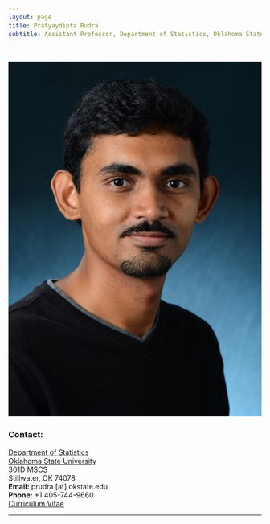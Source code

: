 ```yaml
---
layout: page
title: Pratyaydipta Rudra
subtitle: Assistant Professor, Department of Statistics, Oklahoma State University
---
```


<div class="container">
<div class="row">&nbsp;</div>
<div class="row">
	<div class="col-md-3"><a class="thumb" href="#">
		<img src="img/headshot1.jpg" class="img-responsive" alt="Pratyaydipta Rudra"/></a>
	</div>
	<div class="col-md-6">
	<h3>Contact:</h3>
		<p> <a href = "http://statistics.okstate.edu" target = "_blank"> Department of Statistics</a> <br>
		<a href="https://go.okstate.edu/" target = "_blank"> Oklahoma State University </a> <br>
		301D MSCS <br>
		Stillwater, OK 74078 <br>
		<strong>Email:</strong> prudra [at] okstate.edu <br>
		<strong>Phone:</strong> +1 405-744-9660 <br>
		<a href = "files/CV_current.pdf" target = "_blank"> Curriculum Vitae </a>
		</p>
	</div>
</div>
	
<hr>
	

	


		

     









